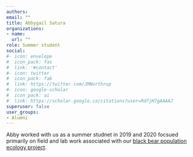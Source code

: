 ```yaml
---
authors:
email: ""
title: Abbygail Satura
organizations:
- name: 
  url: ""
role: Summer student
social:
#- icon: envelope
#  icon_pack: fas
#  link: '#contact'
#- icon: twitter
#  icon_pack: fab
#  link: https://twitter.com/JMNorthrup
#- icon: google-scholar
#  icon_pack: ai
#  link: https://scholar.google.ca/citations?user=Rd7jH7gAAAAJ
superuser: false
user_groups:
- Alumni
---
```


Abby worked with us as a summer studnet in 2019 and 2020 focsued primarily on field and lab work associated with our [black bear population ecology project](/project/black-bear-population-ecology-in-ontario/). 
